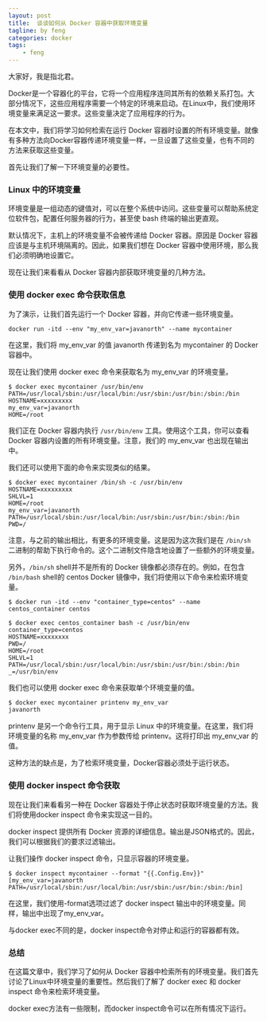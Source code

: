 ```yaml
---
layout: post
title:  谈谈如何从 Docker 容器中获取环境变量
tagline: by feng
categories: docker
tags: 
    - feng
---
```


大家好，我是指北君。

Docker是一个容器化的平台，它将一个应用程序连同其所有的依赖关系打包。大部分情况下，这些应用程序需要一个特定的环境来启动。在Linux中，我们使用环境变量来满足这一要求。这些变量决定了应用程序的行为。

在本文中，我们将学习如何检索在运行 Docker 容器时设置的所有环境变量。就像有多种方法向Docker容器传递环境变量一样，一旦设置了这些变量，也有不同的方法来获取这些变量。

首先让我们了解一下环境变量的必要性。

### Linux 中的环境变量

环境变量是一组动态的键值对，可以在整个系统中访问。这些变量可以帮助系统定位软件包，配置任何服务器的行为，甚至使 bash 终端的输出更直观。

默认情况下，主机上的环境变量不会被传递给 Docker 容器。原因是 Docker 容器应该是与主机环境隔离的。因此，如果我们想在 Docker 容器中使用环境，那么我们必须明确地设置它。

现在让我们来看看从 Docker 容器内部获取环境变量的几种方法。

### 使用 docker exec 命令获取信息

为了演示，让我们首先运行一个 Docker 容器，并向它传递一些环境变量。

```shell
docker run -itd --env "my_env_var=javanorth" --name mycontainer 
```

在这里，我们将 my_env_var 的值 javanorth 传递到名为 mycontainer 的 Docker 容器中。

现在让我们使用 docker exec 命令来获取名为 my_env_var 的环境变量。

```shell
$ docker exec mycontainer /usr/bin/env
PATH=/usr/local/sbin:/usr/local/bin:/usr/sbin:/usr/bin:/sbin:/bin
HOSTNAME=xxxxxxxxx
my_env_var=javanorth
HOME=/root
```

我们正在 Docker 容器内执行 `/usr/bin/env` 工具。使用这个工具，你可以查看 Docker 容器内设置的所有环境变量。注意，我们的 my_env_var 也出现在输出中。

我们还可以使用下面的命令来实现类似的结果。

```shell
$ docker exec mycontainer /bin/sh -c /usr/bin/env
HOSTNAME=xxxxxxxxx
SHLVL=1
HOME=/root
my_env_var=javanorth
PATH=/usr/local/sbin:/usr/local/bin:/usr/sbin:/usr/bin:/sbin:/bin
PWD=/
```

注意，与之前的输出相比，有更多的环境变量。这是因为这次我们是在 `/bin/sh` 二进制的帮助下执行命令的。这个二进制文件隐含地设置了一些额外的环境变量。

另外，`/bin/sh` shell并不是所有的 Docker 镜像都必须存在的。例如，在包含 `/bin/bash` shell的 centos Docker 镜像中，我们将使用以下命令来检索环境变量。

```shell
$ docker run -itd --env "container_type=centos" --name centos_container centos

$ docker exec centos_container bash -c /usr/bin/env
container_type=centos
HOSTNAME=xxxxxxxx
PWD=/
HOME=/root
SHLVL=1
PATH=/usr/local/sbin:/usr/local/bin:/usr/sbin:/usr/bin:/sbin:/bin
_=/usr/bin/env
```

我们也可以使用 docker exec 命令来获取单个环境变量的值。

```java
$ docker exec mycontainer printenv my_env_var
javanorth
```

printenv 是另一个命令行工具，用于显示 Linux 中的环境变量。在这里，我们将环境变量的名称 my_env_var 作为参数传给 printenv。这将打印出 my_env_var 的值。

这种方法的缺点是，为了检索环境变量，Docker容器必须处于运行状态。

### 使用 docker inspect 命令获取

现在让我们来看看另一种在 Docker 容器处于停止状态时获取环境变量的方法。我们将使用docker inspect 命令来实现这一目的。

docker inspect 提供所有 Docker 资源的详细信息。输出是JSON格式的。因此，我们可以根据我们的要求过滤输出。

让我们操作 docker inspect 命令，只显示容器的环境变量。

```shell
$ docker inspect mycontainer --format "{{.Config.Env}}"
[my_env_var=javanorth PATH=/usr/local/sbin:/usr/local/bin:/usr/sbin:/usr/bin:/sbin:/bin]
```

在这里，我们使用-format选项过滤了 docker inspect 输出中的环境变量。同样，输出中出现了my_env_var。

与docker exec不同的是，docker inspect命令对停止和运行的容器都有效。

### 总结

在这篇文章中，我们学习了如何从 Docker 容器中检索所有的环境变量。我们首先讨论了Linux中环境变量的重要性。然后我们了解了 docker exec 和 docker inspect 命令来检索环境变量。

docker exec方法有一些限制，而docker inspect命令可以在所有情况下运行。
